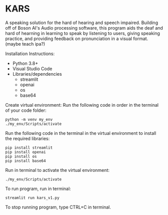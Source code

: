 # KARS
A speaking solution for the hard of hearing and speech impaired.
Building off of Boson AI's Audio processing software, this program aids the deaf and hard of hearning in learning to speak by listening to users, giving speaking practice, and providing feedback on pronunciation in
a visual format. (maybe teach ipa?)

Installation Instructions:
- Python 3.8+
- Visual Studio Code
- Libraries/dependencies
	- streamlit
	- openai
	- os
	- base64
 
Create virtual environment:
Run the following code in order in the terminal of your code folder:
```
python -m venv my_env
./my_env/Scripts/activate
```

Run the following code in the terminal in the virtual environment to install the required libraries:
```  
pip install streamlit
pip install openai
pip install os
pip install base64
```

Run in terminal to activate the virtual environment:
```
./my_env/Scripts/activate
```

To run program, run in terminal:
```
streamlit run kars_v1.py
```
To stop running program, type CTRL+C in terminal.


      
